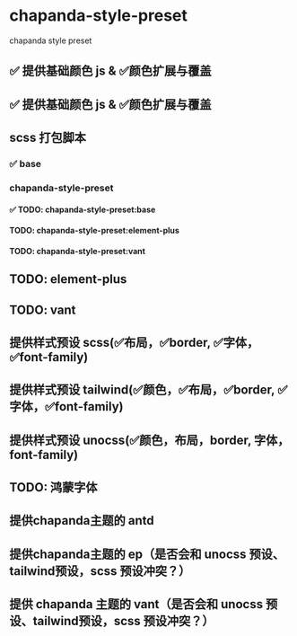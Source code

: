# chapanda-style-preset
chapanda style preset

## ✅ 提供基础颜色 js & ✅颜色扩展与覆盖
## ✅ 提供基础颜色 js & ✅颜色扩展与覆盖

## scss 打包脚本
### ✅ base
###  chapanda-style-preset
#### ✅ TODO: chapanda-style-preset:base
#### TODO: chapanda-style-preset:element-plus
#### TODO: chapanda-style-preset:vant
## TODO: element-plus
## TODO: vant


## 提供样式预设 scss(✅布局，✅border, ✅字体，✅font-family)
## 提供样式预设 tailwind(✅颜色，✅布局，✅border, ✅字体，✅font-family)
## 提供样式预设 unocss(✅颜色，布局，border, 字体，font-family)

## TODO: 鸿蒙字体


## 提供chapanda主题的 antd

## 提供chapanda主题的 ep（是否会和 unocss 预设、tailwind预设，scss 预设冲突？）
## 提供 chapanda 主题的 vant（是否会和 unocss 预设、tailwind预设，scss 预设冲突？）
